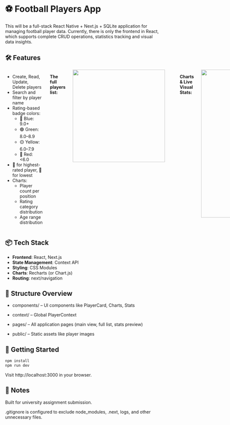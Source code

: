 # ⚽ Football Players App

This will be a full-stack React Native + Next.js + SQLite application for managing football player data. Currently, there is only the frontend in React, which supports complete CRUD operations, statistics tracking and visual data insights.

## 🛠 Features

<div style="display: flex; align-items: flex-start; gap: 24px;">

<div>

- Create, Read, Update, Delete players  
- Search and filter by player name  
- Rating-based badge colors:  
  - 🔵 Blue: 9.0+  
  - 🟢 Green: 8.0–8.9  
  - 🟡 Yellow: 6.0–7.9  
  - 🔴 Red: <6.0  
- 👑 for highest-rated player, 🤡 for lowest  
- Charts:  
  - Player count per position  
  - Rating category distribution  
  - Age range distribution   

</div>

  **The full players list:**

  <img src="https://github.com/user-attachments/assets/68ee7d02-8c6b-44ff-860c-1599aeb5fce1" width="300"/>

  <br><br><br>

  **Charts & Live Visual Stats:**

  <img src="https://github.com/user-attachments/assets/bef9dd9d-b9de-4845-bfc8-75d70af51d90" width="480"/>
  <img src="https://github.com/user-attachments/assets/1a64413b-6db8-4de9-bbff-87e2551c9421" width="420"/>
  <img src="https://github.com/user-attachments/assets/b2323f98-69e8-4ac6-a732-56f5f3d68f27" width="440"/>

  <p>A new 82-year-old Goalkeeper is added every 2 seconds.</p>
</div>


## 📦 Tech Stack

- **Frontend**: React, Next.js
- **State Management**: Context API
- **Styling**: CSS Modules
- **Charts**: Recharts (or Chart.js)
- **Routing**: next/navigation

## 📁 Structure Overview

- components/ – UI components like PlayerCard, Charts, Stats

- context/ – Global PlayerContext

- pages/ – All application pages (main view, full list, stats preview)

- public/ – Static assets like player images

  
## 🚀 Getting Started

```bash
npm install
npm run dev
```

Visit http://localhost:3000 in your browser.

## 📝 Notes
Built for university assignment submission.

.gitignore is configured to exclude node_modules, .next, logs, and other unnecessary files.
